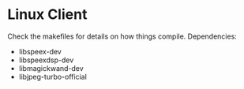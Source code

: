Linux Client
========

Check the makefiles for details on how things compile.
Dependencies:
-  libspeex-dev
-  libspeexdsp-dev
-  libmagickwand-dev
-  libjpeg-turbo-official

